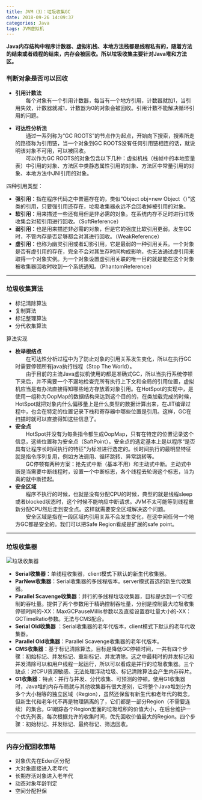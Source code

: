 ```yaml
---
title: JVM（3）：垃圾收集GC
date: 2018-09-26 14:09:37
categories: Java
tags: JVM虚拟机
---
```


 **Java内存结构中程序计数器、虚拟机栈、本地方法栈都是线程私有的，随着方法的结束或者线程的结束，内存会被回收。所以垃圾收集主要针对Java堆和方法区。**

### 判断对象是否可以回收
-  **引用计数法**  
　　每个对象有一个引用计数器，每当有一个地方引用，计数器就加1，当引用失效，计数器就减1，计数器为0的对象会被回收。引用计数不能解决循环引用的问题。
<!--more-->
- **可达性分析法**  
　　通过一系列称为“GC ROOTS”的节点作为起点，开始向下搜索，搜素所走的路径称为引用链，当一个对象到GC ROOTS没有任何引用链相连的话，就说明该对象不可用，可以被回收。  
　　可以作为GC ROOTS的对象包含以下几种：虚拟机栈（栈帧中的本地变量表）中引用的对象、方法区中类静态属性引用的对象、方法区中常量引用的对象、本地方法中JNI引用的对象。

四种引用类型：
- **强引用**：指在程序代码之中普遍存在的，类似“Object obj=new Object（）”这类的引用，只要强引用还存在，垃圾收集器永远不会回收掉被引用的对象。
- **软引用**：用来描述一些还有用但是非必需的对象。在系统内存不足时进行垃圾收集会对软引用进行回收。（SoftReference）
- **弱引用**：也是用来描述非必需的对象，但是它的强度比软引用更弱。发生GC时，不管内存是否足够都会对其进行回收。（WeakReference）
- **虚引用**：也称为幽灵引用或者幻影引用，它是最弱的一种引用关系。一个对象是否有虚引用的存在，完全不会对其生存时间构成影响，也无法通过虚引用来取得一个对象实例。为一个对象设置虚引用关联的唯一目的就是能在这个对象被收集器回收时收到一个系统通知。（PhantomReference）
 
---
### 垃圾收集算法

- 标记清除算法
- 复制算法
- 标记整理算法
- 分代收集算法

算法实现
- **枚举根结点**  
　　在可达性分析过程中为了防止对象的引用关系发生变化，所以在执行GC时需要停顿所有java执行线程（Stop The World）。  
　　由于目前的主流Java虚拟机使用的都是准确式GC，所以当执行系统停顿下来后，并不需要一个不漏地检查完所有执行上下文和全局的引用位置，虚拟机应当是有办法直接得知哪些地方存放着对象引用。在HotSpot的实现中，是使用一组称为OopMap的数据结构来达到这个目的的，在类加载完成的时候，HotSpot就把对象内什么偏移量上是什么类型的数据计算出来，在JIT编译过程中，也会在特定的位置记录下栈和寄存器中哪些位置是引用。这样，GC在扫描时就可以直接得知这些信息了。
- **安全点**  
　　HotSpot并没有为每条指令都生成OopMap，只有在特定的位置记录这个信息，这些位置称为安全点（SaftPoint）。安全点的选定基本上是以程序“是否具有让程序长时间执行的特征”为标准进行选定的。长时间执行的最明显特征就是指令序列复用，例如方法调用、循环跳转、异常跳转等。  
　　GC停顿有两种方案：抢先式中断（基本不用）和主动式中断。主动式中断是当需要中断线程时，设置一个中断标志，各个线程去轮询这个标志，当为真的就中断挂起。
- **安全区域**  
　　程序不执行的时候，也就是没有分配CPU的时候，典型的就是线程sleep或者blocked状态时，这个时候不能响应中断请求。JVM不太可能等到线程重新分配CPU然后走到安全点。这样就需要安全区域解决这个问题。  
　　安全区域是指在一段区域内引用关系不会发生变化，在这中间任何一个地方GC都是安全的。我们可以把Safe Region看成是扩展的safe point。

---
### 垃圾收集器  
![垃圾收集器](/images/gc.jpg)

- **Serial收集器**：单线程收集器，client模式下默认的新生代收集器。
- **ParNew收集器**：Serial收集器的多线程版本。server模式首选的新生代收集器。
- **Parallel Scavenge收集器**：并行的多线程垃圾收集器，目标是达到一个可控制的吞吐量。提供了两个参数用于精确控制吞吐量，分别是控制最大垃圾收集停顿时间的-XX：MaxGCPauseMillis参数以及直接设置吞吐量大小的-XX：GCTimeRatio参数。无法与CMS配合。
- **Serial Old收集器**  ：Serial收集器的老年代版本，client模式下默认的老年代收集器。
- **Parallel Old收集器**：Parallel Scavenge收集器的老年代版本。
- **CMS收集器**：基于标记清除算法。目标是降低GC停顿时间，一共有四个步骤：初始标记、并发标记、重新标记、并发清除。这之中最耗时的并发标记和并发清除可以和用户线程一起运行，所以可以看成是并行的垃圾收集器。三个缺点：对CPU资源敏感、无法处理浮动垃圾、标记清除算法会产生内存碎片。
- **G1收集器**：特点：并行与并发、分代收集、可预测的停顿。使用G1收集器时，Java堆的内存布局就与其他收集器有很大差别，它将整个Java堆划分为多个大小相等的独立区域（Region），虽然还保留有新生代和老年代的概念，但新生代和老年代不再是物理隔离的了，它们都是一部分Region（不需要连续）的集合。G1跟踪各个Region里面的垃圾堆积的价值大小，在后台维护一个优先列表，每次根据允许的收集时间，优先回收价值最大的Region。四个步骤：初始标记、并发标记、最终标记、筛选回收。

---
### 内存分配回收策略
- 对象优先在Eden区分配
- 大对象直接进入老年代
- 长期存活对象进入老年代
- 动态对象年龄判定
- 空间分配担保
